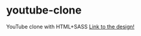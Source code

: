 # youtube-clone
YouTube clone with HTML+SASS
[Link to the design!](https://www.figma.com/file/aJ9JgD2wAg1r25eC1t61XX/Youtube-Website-(Community)?node-id=0%3A1)